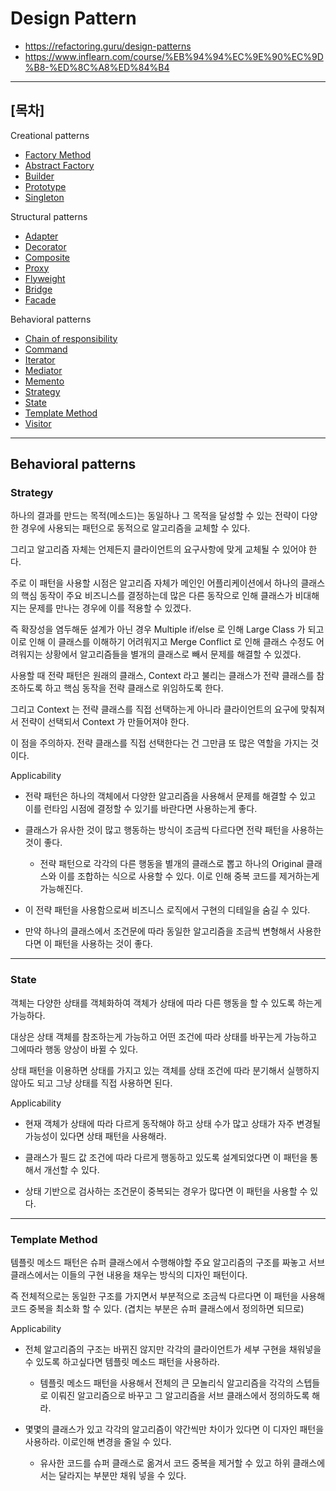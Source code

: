 # Design Pattern

- https://refactoring.guru/design-patterns
- https://www.inflearn.com/course/%EB%94%94%EC%9E%90%EC%9D%B8-%ED%8C%A8%ED%84%B4
 
***

## [목차]
Creational patterns

 - [Factory Method](references/creational_patterns/factory_method.md)
 - [Abstract Factory](references/creational_patterns/abstract_factory.md)
 - [Builder](references/creational_patterns/builder.md)  
 - [Prototype](references/creational_patterns/prototype.md)
 - [Singleton](references/creational_patterns/singleton.md)
    
Structural patterns 
   
 - [Adapter](references/structual_patterns/adapter.md)
 - [Decorator](references/structual_patterns/decorator.md)
 - [Composite](references/structual_patterns/composite.md)
 - [Proxy](references/structual_patterns/proxy.md)
 - [Flyweight](references/structual_patterns/flyweight.md)
 - [Bridge](references/structual_patterns/bridge.md)
 - [Facade](references/structual_patterns/facade.md)
 
Behavioral patterns

- [Chain of responsibility](references/behavioral_patterns/chain_of_responsibility.md)
- [Command](references/behavioral_patterns/command.md)
- [Iterator](references/behavioral_patterns/iterator.md)
- [Mediator](references/behavioral_patterns/mediator.md)
- [Memento](references/behavioral_patterns/memento.md)
- [Strategy](#Strategy)
- [State](#State)
- [Template Method](#Template-Method)
- [Visitor](references/behavioral_patterns/visitor.md)

***

## Behavioral patterns

### Strategy

하나의 결과를 만드는 목적(메소드)는 동일하나 그 목적을 달성할 수 있는 전략이 다양한 경우에 사용되는 패턴으로 동적으로 알고리즘을 교체할 수 있다.

그리고 알고리즘 자체는 언제든지 클라이언트의 요구사항에 맞게 교체될 수 있어야 한다. 

주로 이 패턴을 사용할 시점은 알고리즘 자체가 메인인 어플리케이션에서 하나의 클래스의 핵심 동작이 주요 비즈니스를 결정하는데 많은 다른 동작으로 인해 클래스가 비대해지는 문제를 만나는 경우에 이를 적용할 수 있겠다. 
 
즉 확장성을 염두해둔 설계가 아닌 경우 Multiple if/else 로 인해 Large Class 가 되고 이로 인해 이 클래스를 이해하기 어려워지고 Merge Conflict 로 인해 클래스 수정도 어려워지는 상황에서 알고리즘들을 별개의 클래스로 빼서 문제를 해결할 수 있겠다.  

사용할 때 전략 패턴은 원래의 클래스, Context 라고 불리는 클래스가 전략 클래스를 참조하도록 하고 핵심 동작을 전략 클래스로 위임하도록 한다. 

그리고 Context 는 전략 클래스를 직접 선택하는게 아니라 클라이언트의 요구에 맞춰져서 전략이 선택되서 Context 가 만들어져야 한다. 

이 점을 주의하자. 전략 클래스를 직접 선택한다는 건 그만큼 또 많은 역할을 가지는 것이다. 

Applicability 
  
- 전략 패턴은 하나의 객체에서 다양한 알고리즘을 사용해서 문제를 해결할 수 있고 이를 런타임 시점에 결정할 수 있기를 바란다면 사용하는게 좋다. 
  
- 클래스가 유사한 것이 많고 행동하는 방식이 조금씩 다르다면 전략 패턴을 사용하는 것이 좋다. 

  - 전략 패턴으로 각각의 다른 행동을 별개의 클래스로 뽑고 하나의 Original 클래스와 이를 조합하는 식으로 사용할 수 있다. 이로 인해 중복 코드를 제거하는게 가능해진다. 
  
- 이 전략 패턴을 사용함으로써 비즈니스 로직에서 구현의 디테일을 숨길 수 있다. 
  
- 만약 하나의 클래스에서 조건문에 따라 동일한 알고리즘을 조금씩 변형해서 사용한다면 이 패턴을 사용하는 것이 좋다. 

***

### State 

객체는 다양한 상태를 객체화하여 객체가 상태에 따라 다른 행동을 할 수 있도록 하는게 가능하다. 

대상은 상태 객체를 참조하는게 가능하고 어떤 조건에 따라 상태를 바꾸는게 가능하고 그에따라 행동 양상이 바뀔 수 있다. 

상태 패턴을 이용하면 상태를 가지고 있는 객체를 상태 조건에 따라 분기해서 실행하지 않아도 되고 그냥 상태를 직접 사용하면 된다. 


Applicability

- 현재 객체가 상태에 따라 다르게 동작해야 하고 상태 수가 많고 상태가 자주 변경될 가능성이 있다면 상태 패턴을 사용해라.

- 클래스가 필드 값 조건에 따라 다르게 행동하고 있도록 설계되었다면 이 패턴을 통해서 개선할 수 있다. 

- 상태 기반으로 검사하는 조건문이 중복되는 경우가 많다면 이 패턴을 사용할 수 있다. 


***

### Template Method

템플릿 메소드 패턴은 슈퍼 클래스에서 수행해야할 주요 알고리즘의 구조를 짜놓고 서브 클래스에서는 이들의 구현 내용을 채우는 방식의 디자인 패턴이다.

즉 전체적으로는 동일한 구조를 가지면서 부분적으로 조금씩 다르다면 이 패턴을 사용해 코드 중복을 최소화 할 수 있다. (겹치는 부분은 슈퍼 클래스에서 정의하면 되므로)

Applicability

- 전체 알고리즘의 구조는 바뀌진 않지만 각각의 클라이언트가 세부 구현을 채워넣을 수 있도록 하고싶다면 템플릿 메소드 패턴을 사용하라.

  - 템플릿 메소드 패턴을 사용해서 전체의 큰 모놀리식 알고리즘을 각각의 스텝들로 이뤄진 알고리즘으로 바꾸고 그 알고리즘을 서브 클래스에서 정의하도록 해라.
  
- 몇몇의 클래스가 있고 각각의 알고리즘이 약간씩만 차이가 있다면 이 디자인 패턴을 사용하라. 이로인해 변경을 줄일 수 있다. 

  -  유사한 코드를 슈퍼 클래스로 옮겨서 코드 중복을 제거할 수 있고 하위 클래스에서는 달라지는 부분만 채워 넣을 수 있다.

